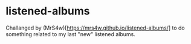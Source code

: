 # listened-albums

Challanged by (MrS4w)[https://mrs4w.github.io/listened-albums/] to do something related to my last "new" listened albums.